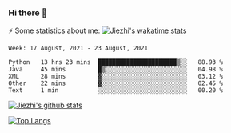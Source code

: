 ### Hi there 👋

⚡ Some statistics about me:
[![Jiezhi's wakatime stats](https://github-readme-stats.vercel.app/api/wakatime?username=Tencent)](https://github.com/Jiezhi)


<!--START_SECTION:waka-->
```text
Week: 17 August, 2021 - 23 August, 2021

Python   13 hrs 23 mins  ██████████████████████▒░░   88.93 % 
Java     45 mins         █▒░░░░░░░░░░░░░░░░░░░░░░░   04.98 % 
XML      28 mins         ▓░░░░░░░░░░░░░░░░░░░░░░░░   03.12 % 
Other    22 mins         ▓░░░░░░░░░░░░░░░░░░░░░░░░   02.45 % 
Text     1 min           ░░░░░░░░░░░░░░░░░░░░░░░░░   00.20 % 
```
<!--END_SECTION:waka-->

[![Jiezhi's github stats](https://github-readme-stats.vercel.app/api?username=Jiezhi&show_icons=true)](https://github.com/Jiezhi/github-readme-stats)

[![Top Langs](https://github-readme-stats.vercel.app/api/top-langs/?username=Jiezhi&hide=javascript,html)](https://github.com/Jiezhi/github-readme-stats)
<!--
**Jiezhi/Jiezhi** is a ✨ _special_ ✨ repository because its `README.md` (this file) appears on your GitHub profile.

Here are some ideas to get you started:

- 🔭 I’m currently working on ...
- 🌱 I’m currently learning ...
- 👯 I’m looking to collaborate on ...
- 🤔 I’m looking for help with ...
- 💬 Ask me about ...
- 📫 How to reach me: ...
- 😄 Pronouns: ...
- ⚡ Fun fact: ...
-->

